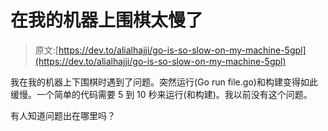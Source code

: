 # 在我的机器上围棋太慢了

> 原文:[https://dev.to/alialhajji/go-is-so-slow-on-my-machine-5gpl](https://dev.to/alialhajji/go-is-so-slow-on-my-machine-5gpl)

我在我的机器上下围棋时遇到了问题。突然运行(Go run file.go)和构建变得如此缓慢。一个简单的代码需要 5 到 10 秒来运行(和构建)。我以前没有这个问题。

有人知道问题出在哪里吗？
